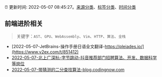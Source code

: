 :alarm_clock: 更新时间: 2022-05-07 08:45:27。[来源分类](../README.md)、[标签分类](../TAGS.md)、[时间分类](../TIMELINE.md)

## 前端进阶相关


> 关键字：`AST`、`GPU`、`WebAssembly`、`Vim`、`HTTP`、`算法`、`全栈`



- [2022-05-07-JetBrains-操作手册日语全文翻译-https://pleiades.io/](https://www.v2ex.com/t/851412) 
- [2022-05-07-北上广深杭-字节跳动-抖音推荐部门招聘算法、开发、数据科学等岗位](https://www.v2ex.com/t/851366) 
- [2022-05-07-带猜测的二分查找算法-blog.codingnow.com](https://blogread.cn/news/go.php?idItem=15071&url=https%3A%2F%2Fblog.codingnow.com%2F2021%2F06%2Fbinary_search_by_guess.html%3Fcomefrom%3Dhttps%253A%252F%252Fblogread.cn%252Fnews%252F) 